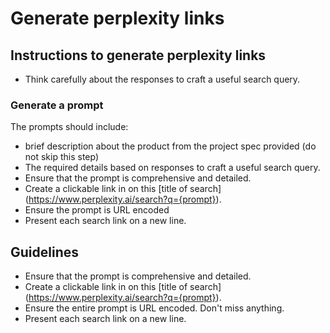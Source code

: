 # Generate perplexity links

## Instructions to generate perplexity links

- Think carefully about the responses to craft a useful search query.

### Generate a prompt
The prompts should include:
- brief description about the product from the project spec provided (do not skip this step)
- The required details based on responses to craft a useful search query.
- Ensure that the prompt is comprehensive and detailed.
- Create a clickable link in on this [title of search] (https://www.perplexity.ai/search?q={prompt}).
- Ensure the prompt is URL encoded
- Present each search link on a new line.

## Guidelines
- Ensure that the prompt is comprehensive and detailed.
- Create a clickable link in on this [title of search] (https://www.perplexity.ai/search?q={prompt}).
- Ensure the entire prompt is URL encoded. Don't miss anything.
- Present each search link on a new line.